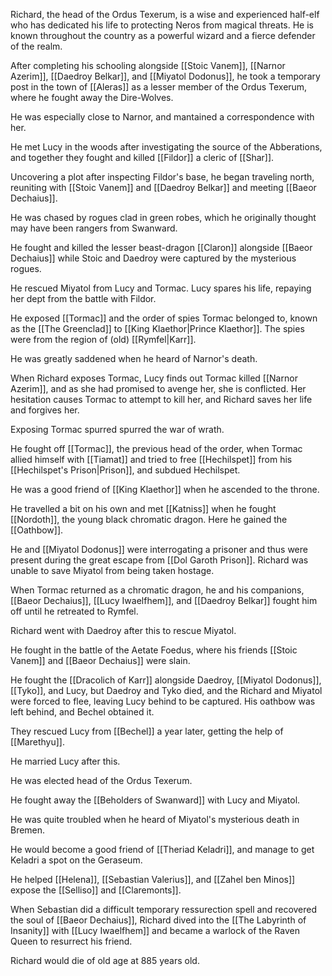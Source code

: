 Richard, the head of the Ordus Texerum, is a wise and experienced half-elf who has dedicated his life to protecting Neros from magical threats. He is known throughout the country as a powerful wizard and a fierce defender of the realm.

After completing his schooling alongside [[Stoic Vanem]], [[Narnor Azerim]], [[Daedroy Belkar]], and [[Miyatol Dodonus]], he took a temporary post in the town of [[Aleras]] as a lesser member of the Ordus Texerum, where he fought away the Dire-Wolves. 

He was especially close to Narnor, and mantained a correspondence with her.

He met Lucy in the woods after investigating the source of the Abberations, and together they fought and killed [[Fildor]] a cleric of [[Shar]].

Uncovering a plot after inspecting Fildor's base, he began traveling north, reuniting with [[Stoic Vanem]] and [[Daedroy Belkar]] and meeting [[Baeor Dechaius]]. 

He was chased by rogues clad in green robes, which he originally thought may have been rangers from Swanward.

He fought and killed the lesser beast-dragon [[Claron]] alongside [[Baeor Dechaius]] while Stoic and Daedroy were captured by the mysterious rogues.

He rescued Miyatol from Lucy and Tormac. Lucy spares his life, repaying her dept from the battle with Fildor. 

He exposed [[Tormac]] and the order of spies Tormac belonged to, known as the [[The Greenclad]] to [[King Klaethor|Prince Klaethor]]. The spies were from the region of (old) [[Rymfel|Karr]].

He was greatly saddened when he heard of Narnor's death.

When Richard exposes Tormac, Lucy finds out Tormac killed [[Narnor Azerim]], and as she had promised to avenge her, she is conflicted. Her hesitation causes Tormac to attempt to kill her, and Richard saves her life and forgives her.

Exposing Tormac spurred spurred the war of wrath.

He fought off [[Tormac]], the previous head of the order, when Tormac allied himself with [[Tiamat]] and tried to free [[Hechilspet]] from his [[Hechilspet's Prison|Prison]], and subdued Hechilspet.

He was a good friend of [[King Klaethor]] when he ascended to the throne.

He travelled a bit on his own and met [[Katniss]] when he fought [[Nordoth]], the young black chromatic dragon. Here he gained the [[Oathbow]].

He and [[Miyatol Dodonus]] were interrogating a prisoner and thus were present during the great escape from [[Dol Garoth Prison]]. Richard was unable to save Miyatol from being taken hostage.

When Tormac returned as a chromatic dragon, he and his companions, [[Baeor Dechaius]], [[Lucy Iwaelfhem]], and [[Daedroy Belkar]] fought him off until he retreated to Rymfel.

Richard went with Daedroy after this to rescue Miyatol.

He fought in the battle of the Aetate Foedus, where his friends [[Stoic Vanem]] and [[Baeor Dechaius]] were slain.

He fought the [[Dracolich of Karr]] alongside Daedroy, [[Miyatol Dodonus]], [[Tyko]], and Lucy, but Daedroy and Tyko died, and the Richard and Miyatol were forced to flee, leaving Lucy behind to be captured. His oathbow was left behind, and Bechel obtained it.

They rescued Lucy from [[Bechel]] a year later, getting the help of [[Marethyu]].

He married Lucy after this.

He was elected head of the Ordus Texerum.

He fought away the [[Beholders of Swanward]] with Lucy and Miyatol.

He was quite troubled when he heard of Miyatol's mysterious death in Bremen.

He would become a good friend of [[Theriad Keladri]], and manage to get Keladri a spot on the Geraseum.

He helped [[Helena]], [[Sebastian Valerius]], and [[Zahel ben Minos]] expose the [[Selliso]] and [[Claremonts]].

When Sebastian did a difficult temporary ressurection spell and recovered the soul of [[Baeor Dechaius]], Richard dived into the [[The Labyrinth of Insanity]] with [[Lucy Iwaelfhem]] and became a warlock of the Raven Queen to resurrect his friend.

Richard would die of old age at 885 years old. 